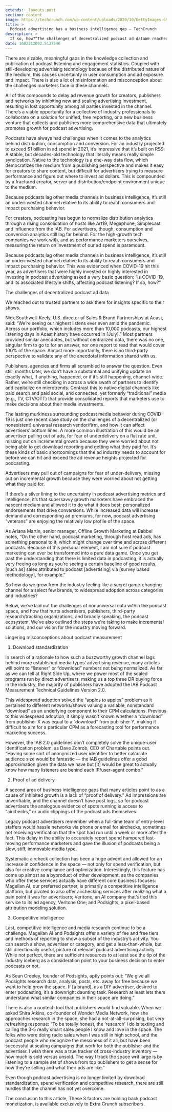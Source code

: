 ```yaml
--- 
extends: _layouts.post 
section: content 
image: https://techcrunch.com/wp-content/uploads/2020/10/GettyImages-691121157.jpg?w=502 
title: > 
  Podcast advertising has a business intelligence gap – TechCrunch 
description: > 
  If so, how?”The challenges of decentralized podcast ad dataWe reached out to trusted partners to ask them for insights specific to their shows.While increased data will increase demand and corresponding ad premiums, for now, podcast advertising “veterans” are enjoying the relatively low profile of the space.Competitive intelligenceLast, competitive intelligence and media research continue to be a challenge.You can search a show, advertiser or category, and get a less-than-whole, but still directionally useful, picture of relevant podcast advertising activity.As Sean Creeley, founder of Podsights, aptly points out: “We give all Podsights research data, analysis, posts, etc. 
date: 1602212092.5137546 
--- 
```

There are sizable, meaningful gaps in the knowledge collection and publication of podcast listening and engagement statistics. Coupled with still-developing advertising technology because of the distributed nature of the medium, this causes uncertainty in user consumption and ad exposure and impact. There is also a lot of misinformation and misconception about the challenges marketers face in these channels.

All of this compounds to delay ad revenue growth for creators, publishers and networks by inhibiting new and scaling advertising investment, resulting in lost opportunity among all parties invested in the channel. There’s a viable opportunity for a collective of industry professionals to collaborate on a solution for unified, free reporting, or a new business venture that collects and publishes more comprehensive data that ultimately promotes growth for podcast advertising.

Podcasts have always had challenges when it comes to the analytics behind distribution, consumption and conversion. For an industry projected to exceed $1 billion in ad spend in 2021, it’s impressive that it’s built on RSS: A stable, but decades-old technology that literally means really simple syndication. Native to the technology is a one-way data flow, which democratizes the medium from a publishing perspective and makes it easy for creators to share content, but difficult for advertisers trying to measure performance and figure out where to invest ad dollars. This is compounded by a fractured creator, server and distribution/endpoint environment unique to the medium.

Because podcasts lag other media channels in business intelligence, it’s still an underinvested channel relative to its ability to reach consumers and impact purchasing behavior.

For creators, podcasting has begun to normalize distribution analytics through a rising consolidation of hosts like Art19, Megaphone, Simplecast and influence from the IAB. For advertisers, though, consumption and conversion analytics still lag far behind. For the high-growth tech companies we work with, and as performance marketers ourselves, measuring the return on investment of our ad spend is paramount.

Because podcasts lag other media channels in business intelligence, it’s still an underinvested channel relative to its ability to reach consumers and impact purchasing behavior. This was evidenced when COVID-19 hit this year, as advertisers that were highly invested or highly interested in investing in podcast advertising asked a very basic question: “Is COVID-19, and its associated lifestyle shifts, affecting podcast listening? If so, how?”

The challenges of decentralized podcast ad data

We reached out to trusted partners to ask them for insights specific to their shows.

Nick Southwell-Keely, U.S. director of Sales & Brand Partnerships at Acast, said: “We’re seeing our highest listens ever even amid the pandemic. Across our portfolio, which includes more than 10,000 podcasts, our highest listening days in Acast history have occurred in [July].” Most partners provided similar anecdotes, but without centralized data, there was no one, singular firm to go to for an answer, nor one report to read that would cover 100% of the space. Almost more importantly, there is no third-party perspective to validate any of the anecdotal information shared with us.

Publishers, agencies and firms all scrambled to answer the question. Even still, months later, we don’t have a substantial and unifying update on exactly what, if anything, happened, or if it’s still happening, channel-wide. Rather, we’re still checking in across a wide swath of partners to identify and capitalize on microtrends. Contrast this to native digital channels like paid search and paid social, and connected, yet formerly “traditional” media (e.g., TV, CTV/OTT) that provide consolidated reports that marketers use to make decisions about their media investments.

The lasting murkiness surrounding podcast media behavior during COVID-19 is just one recent case study on the challenges of a decentralized (or nonexistent) universal research vendor/firm, and how it can affect advertisers’ bottom lines. A more common illustration of this would be an advertiser pulling out of ads, for fear of underdelivery on a flat rate unit, missing out on incremental growth because they were worried about not being able to get download reporting and getting what they paid for. It’s these kinds of basic shortcomings that the ad industry needs to account for before we can hit and exceed the ad revenue heights projected for podcasting.

Advertisers may pull out of campaigns for fear of under-delivery, missing out on incremental growth because they were worried about not getting what they paid for.

If there’s a silver lining to the uncertainty in podcast advertising metrics and intelligence, it’s that supersavvy growth marketers have embraced the nascent medium and allowed it to do what it does best: personalized endorsements that drive conversions. While increased data will increase demand and corresponding ad premiums, for now, podcast advertising “veterans” are enjoying the relatively low profile of the space.

As Ariana Martin, senior manager, Offline Growth Marketing at Babbel notes, “On the other hand, podcast marketing, through host read ads, has something personal to it, which might change over time and across different podcasts. Because of this personal element, I am not sure if podcast marketing can ever be transformed into a pure data game. Once you get past the understanding that there is limited data in podcasting, it is actually very freeing as long as you’re seeing a certain baseline of good results, [such as] sales attributed to podcast [advertising] via [survey based methodology], for example.”

So how do we grow from the industry feeling like a secret game-changing channel for a select few brands, to widespread adoption across categories and industries?

Below, we’ve laid out the challenges of nonuniversal data within the podcast space, and how that hurts advertisers, publishers, third-party research/tracking organizations, and broadly speaking, the podcast ecosystem. We’ve also outlined the steps we’re taking to make incremental solutions, and our vision for the industry moving forward.

Lingering misconceptions about podcast measurement

1. Download standardization

In search of a rationale to how such a buzzworthy growth channel lags behind more established media types’ advertising revenue, many articles will point to “listener” or “download” numbers not being normalized. As far as we can tell at Right Side Up, where we power most of the scaled programs run by direct advertisers, making us a top three DR buying force in the industry, the majority of publishers have adopted the IAB Podcast Measurement Technical Guidelines Version 2.0.

This widespread adoption solved the “apples to apples” problem as it pertained to different networks/shows valuing a variable, nonstandard “download” as an underlying component to their CPM calculations. Previous to this widespread adoption, it simply wasn’t known whether a “download” from publisher X was equal to a “download” from publisher Y, making it difficult to aim for a particular CPM as a forecasting tool for performance marketing success.

However, the IAB 2.0 guidelines don’t completely solve the unique-user identification problem, as Dave Zohrob, CEO of Chartable points out. “Having some sort of anonymized user identifier to better calculate audience size would be fantastic — the IAB guidelines offer a good approximation given the data we have but [it] would be great to actually know how many listeners are behind each IP/user-agent combo.”

2. Proof of ad delivery

A second area of business intelligence gaps that many articles point to as a cause of inhibited growth is a lack of “proof of delivery.” Ad impressions are unverifiable, and the channel doesn’t have post logs, so for podcast advertisers the analogous evidence of spots running is access to “airchecks,” or audio clippings of the podcast ads themselves.

Legacy podcast advertisers remember when a full-time team of entry-level staffers would hassle networks via phone or email for airchecks, sometimes not receiving verification that the spot had run until a week or more after the fact. This delay in the ability to accurately report spend hampered fast-moving performance marketers and gave the illusion of podcasts being a slow, stiff, immovable media type.

Systematic aircheck collection has been a huge advent and allowed for an increase in confidence in the space — not only for spend verification, but also for creative compliance and optimization. Interestingly, this feature has come up almost as a byproduct of other development, as the companies who offer these services actually have different core business focuses: Magellan AI, our preferred partner, is primarily a competitive intelligence platform, but pivoted to also offer airchecking services after realizing what a pain point it was for advertisers; Veritone, an AI company that’s tied this service to its ad agency, Veritone One; and Podsights, a pixel-based attribution modeling solution.

3. Competitive intelligence

Last, competitive intelligence and media research continue to be a challenge. Magellan AI and Podsights offer a variety of fee and free tiers and methods of reporting to show a subset of the industry’s activity. You can search a show, advertiser or category, and get a less-than-whole, but still directionally useful, picture of relevant podcast advertising activity. While not perfect, there are sufficient resources to at least see the tip of the industry iceberg as a consideration point to your business decision to enter podcasts or not.

As Sean Creeley, founder of Podsights, aptly points out: “We give all Podsights research data, analysis, posts, etc. away for free because we want to help grow the space. If [a brand], as a DIY advertiser, desired to enter podcasting, it’s a downright daunting task. Research at least lets them understand what similar companies in their space are doing.”

There is also a nontech tool that publishers would find valuable. When we asked Shira Atkins, co-founder of Wonder Media Network, how she approaches research in the space, she had a not-at-all-surprising, but very refreshing response: “To be totally honest, the ‘research’ I do is texting and calling the 3-5 really smart sales people I know and love in the space. The folks who were doing radio sales when I was still in high school, and the podcast people who recognize the messiness of it all, but have been successful at scaling campaigns that work for both the publisher and the advertiser. I wish there was a true tracker of cross-industry inventory — how much is sold versus unsold. The way I track the space writ large is by listening to a sample set of shows from top publishers to get a sense for how they’re selling and what their ads are like.”

Even though podcast advertising is no longer limited by download standardization, spend verification and competitive research, there are still hurdles that the channel has not yet overcome.

The conclusion to this article, These 3 factors are holding back podcast monetization, is available exclusively to Extra Crunch subscribers.